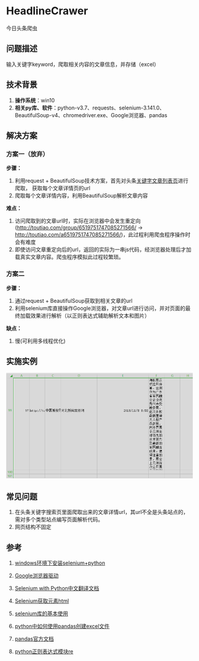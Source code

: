 # HeadlineCrawer  #
今日头条爬虫
  
## 问题描述 ##
输入关键字keyword，爬取相关内容的文章信息，并存储（excel）

## 技术背景 ##
1. **操作系统**：win10
2. **相关py库、软件**：python-v3.7、requests、selenium-3.141.0、BeautifulSoup-v4、chromedriver.exe、Google浏览器、pandas

## 解决方案 ##
### 方案一（放弃） ###

**步骤：**
1. 利用request + BeautifulSoup技术方案，首先对头条[关键字文章列表页](https://www.toutiao.com/search/?keyword=%E5%9B%BE%E7%89%87)进行爬取，
获取每个文章详情页的url
2. 爬取每个文章详情内容，利用BeautifulSoup解析文章内容

**难点：**
1. 访问爬取到的文章url时，实际在浏览器中会发生重定向(http://toutiao.com/group/6519751747085271566/ -> http://toutiao.com/a6519751747085271566/)，此过程利用爬虫程序操作时会有难度
2. 即使访问文章重定向后的url，返回的实际为一串js代码，经浏览器处理后才加载真实文章内容。爬虫程序模拟此过程较繁琐。

### 方案二 ###
**步骤：**
1. 通过request + BeautifulSoup获取到相关文章的url
2. 利用selenium库直接操作Google浏览器，对文章url进行访问，并对页面的最终加载效果进行解析（以正则表达式辅助解析文本和图片）

**缺点：**
1. 慢(可利用多线程优化)

## 实施实例 ##
![展示1](./display/display1.png)

## 常见问题 ##
1. 在头条关键字搜索页里面爬取出来的文章详情url，其url不全是头条站点的，需对多个类型站点编写页面解析代码。
2. 网页结构不固定

## 参考 ##
1. [windows环境下安装selenium+python](https://www.cnblogs.com/onetheway2018/p/8568910.html)
2. [Google浏览器驱动](http://npm.taobao.org/mirrors/chromedriver/)
3. [Selenium with Python中文翻译文档](https://selenium-python-zh.readthedocs.io/en/latest/index.html)
4. [Selenium获取元素html](https://www.cnblogs.com/youngleesin/p/10449050.html)
5. [selenium库的基本使用](https://www.jianshu.com/p/3aa45532e179)

6. [python中如何使用pandas创建excel文件](https://jingyan.baidu.com/article/ca41422f79039c1eaf99ed73.html)
7. [pandas官方文档](https://pandas.pydata.org/)
8. [python正则表达式模块re](https://www.docs4dev.com/docs/zh/python/3.7.2rc1/all/library-re.html)